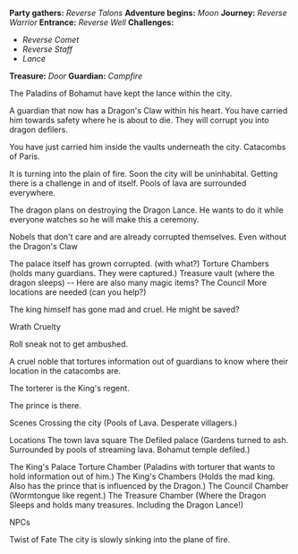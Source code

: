 **Party gathers:** *Reverse Talons*
**Adventure begins:** *Moon*
**Journey:** *Reverse Warrior*
**Entrance:** *Reverse Well*
**Challenges:** 
- *Reverse Comet*
- *Reverse Staff*
- *Lance*

**Treasure:** *Door*
**Guardian:** *Campfire*

The Paladins of Bohamut have kept the lance within the city.

A guardian that now has a Dragon's Claw within his heart. You have carried him towards safety where he is about to die. They will corrupt you into dragon defilers.

You have just carried him inside the vaults underneath the city. Catacombs of Paris.

It is turning into the plain of fire. Soon the city will be uninhabital. Getting there is a challenge in and of itself. Pools of lava are surrounded everywhere.

The dragon plans on destroying the Dragon Lance. He wants to do it while everyone watches so he will make this a ceremony.

Nobels that don't care and are already corrupted themselves. Even without the Dragon's Claw

The palace itself has grown corrupted. (with what?)
Torture Chambers (holds many guardians. They were captured.)
Treasure vault (where the dragon sleeps) -- Here are also many magic items?
The Council
More locations are needed (can you help?)

The king himself has gone mad and cruel. He might be saved?

Wrath Cruelty


Roll sneak not to get ambushed.

A cruel noble that tortures information out of guardians to know where their location in the catacombs are.

The torterer is the King's regent.

The prince is there.





Scenes
Crossing the city (Pools of Lava. Desperate villagers.)


Locations
The town lava square
The Defiled palace (Gardens turned to ash. Surrounded by pools of streaming lava. Bohamut temple defiled.)

The King's Palace
Torture Chamber (Paladins with torturer that wants to hold information out of him.)
The King's Chambers (Holds the mad king. Also has the prince that is influenced by the Dragon.)
The Council Chamber (Wormtongue like regent.)
The Treasure Chamber (Where the Dragon Sleeps and holds many treasures. Including the Dragon Lance!)

NPCs



Twist of Fate
The city is slowly sinking into the plane of fire.